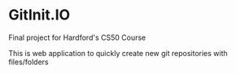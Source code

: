 GitInit.IO
==========

Final project for Hardford's CS50 Course

This is web application to quickly create new git repositories with files/folders
